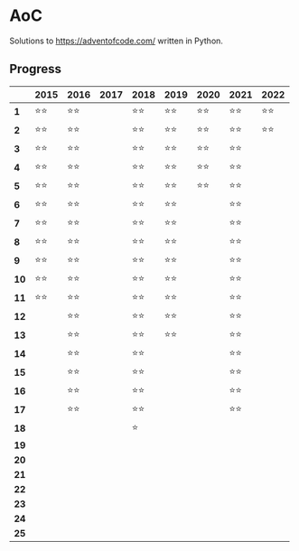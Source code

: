 # AoC
Solutions to https://adventofcode.com/ written in Python.

## Progress
|        | 2015  | 2016  | 2017 | 2018  | 2019  | 2020  | 2021  | 2022  |
|--------|-------|-------|------|-------|-------|-------|-------|-------|
| **1**  | ⭐⭐ | ⭐⭐ |      | ⭐⭐ | ⭐⭐ | ⭐⭐ | ⭐⭐ | ⭐⭐ |
| **2**  | ⭐⭐ | ⭐⭐ |      | ⭐⭐ | ⭐⭐ | ⭐⭐ | ⭐⭐ | ⭐⭐ |
| **3**  | ⭐⭐ | ⭐⭐ |      | ⭐⭐ | ⭐⭐ | ⭐⭐ | ⭐⭐ |
| **4**  | ⭐⭐ | ⭐⭐ |      | ⭐⭐ | ⭐⭐ | ⭐⭐ | ⭐⭐ |
| **5**  | ⭐⭐ | ⭐⭐ |      | ⭐⭐ | ⭐⭐ | ⭐⭐ | ⭐⭐ |
| **6**  | ⭐⭐ | ⭐⭐ |      | ⭐⭐ | ⭐⭐ |       | ⭐⭐ |
| **7**  | ⭐⭐ | ⭐⭐ |      | ⭐⭐ | ⭐⭐ |       | ⭐⭐ |
| **8**  | ⭐⭐ | ⭐⭐ |      | ⭐⭐ | ⭐⭐ |       | ⭐⭐ |
| **9**  | ⭐⭐ | ⭐⭐ |      | ⭐⭐ | ⭐⭐ |       | ⭐⭐ |
| **10** | ⭐⭐ | ⭐⭐ |      | ⭐⭐ | ⭐⭐ |       | ⭐⭐ |
| **11** | ⭐⭐ | ⭐⭐ |      | ⭐⭐ | ⭐⭐ |       | ⭐⭐ |
| **12** |       | ⭐⭐ |      | ⭐⭐ | ⭐⭐ |       | ⭐⭐ |
| **13** |       | ⭐⭐ |      | ⭐⭐ | ⭐⭐ |       | ⭐⭐ |
| **14** |       | ⭐⭐ |      | ⭐⭐ |      |        | ⭐⭐ |
| **15** |       | ⭐⭐ |      | ⭐⭐ |      |        | ⭐⭐ |
| **16** |       | ⭐⭐ |      | ⭐⭐ |      |        | ⭐⭐ |
| **17** |       | ⭐⭐ |      | ⭐⭐ |      |        | ⭐⭐ |
| **18** |       |       |      | ⭐   |      |      
| **19** |       |       |      |       |      |      
| **20** |       |       |      |       |      |      
| **21** |       |       |      |       |      |      
| **22** |       |       |      |       |      |      
| **23** |       |       |      |       |      |      
| **24** |       |       |      |       |      |      
| **25** |       |       |      |       |      |      
